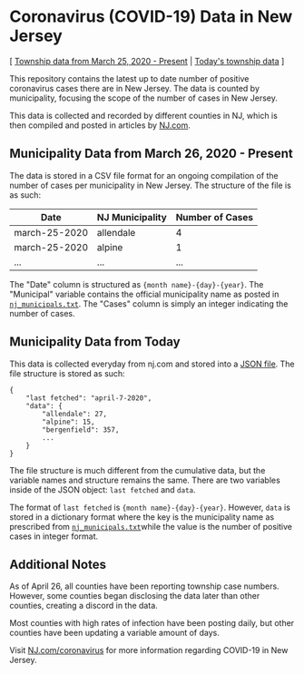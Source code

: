 # Coronavirus (COVID-19) Data in New Jersey
[
[ Township data from March 25, 2020 - Present](https://raw.githubusercontent.com/saaqebs/covid19-newjersey/master/nj_total.csv)  |  [Today's township data](https://raw.githubusercontent.com/saaqebs/covid19-newjersey/master/nj_today.json) ]

This repository contains the latest up to date number of positive coronavirus cases there are in New Jersey. The data is counted by municipality, focusing the scope of the number of cases in New Jersey.

This data is collected and recorded by different counties in NJ, which is then compiled and posted in articles by [NJ.com](https://www.nj.com/coronavirus/). 

## Municipality Data from March 26, 2020 - Present

The data is stored in a CSV file format for an ongoing compilation of the number of cases per municipality in New Jersey. The structure of the file is as such:

| Date          | NJ Municipality | Number of Cases |
|---------------|-----------------|-----------------|
| march-25-2020 | allendale       | 4               |
| march-25-2020 | alpine          | 1               |
| ...           | ...             | ...             |

The "Date" column is structured as `{month name}-{day}-{year}`. The "Municipal" variable contains the official municipality name as posted in [`nj_municipals.txt`](https://raw.githubusercontent.com/saaqebs/covid19-newjersey/master/nj_municipals.txt). The "Cases" column is simply an integer indicating the number of cases.

## Municipality Data from Today

This data is collected everyday from nj.com and stored into a [JSON file](https://raw.githubusercontent.com/saaqebs/covid19-newjersey/master/nj_today.json). The file structure is stored as such:

```
{
    "last fetched": "april-7-2020",
    "data": {
        "allendale": 27, 
        "alpine": 15, 
        "bergenfield": 357,
        ...
    }
}

```

The file structure is much different from the cumulative data, but the variable names and structure remains the same. There are two variables inside of the JSON object: `last fetched` and `data`. 

The format of `last fetched` is `{month name}-{day}-{year}`. However, `data` is stored in a dictionary format where the key is the municipality name as prescribed from [`nj_municipals.txt`](https://raw.githubusercontent.com/saaqebs/covid19-newjersey/master/nj_municipals.txt)while the value is the number of positive cases in integer format.

## Additional Notes

As of April 26, all counties have been reporting township case numbers. However, some counties began disclosing the data later than other counties, creating a discord in the data.

Most counties with high rates of infection have been posting daily, but other counties have been updating a variable amount of days.

Visit [NJ.com/coronavirus](https://www.nj.com/coronavirus/) for more information regarding COVID-19 in New Jersey.